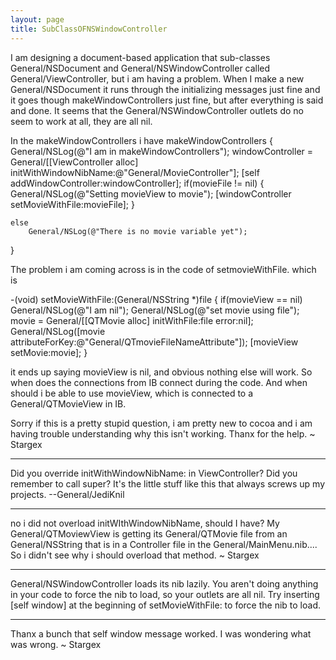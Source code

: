 ```yaml
---
layout: page
title: SubClassOFNSWindowController
---
```



I am designing a document-based application that sub-classes General/NSDocument and General/NSWindowController called General/ViewController, but i am having a problem.
When I make a new General/NSDocument it runs through the initializing messages just fine and it goes though makeWindowControllers just fine,
but after everything is said and done.  It seems that the General/NSWindowController outlets do no seem to work at all, they are all nil.

    
In the makeWindowControllers i have
makeWindowControllers { 
	General/NSLog(@"I am in makeWindowControllers"); 
	windowController = General/[[ViewController alloc] initWithWindowNibName:@"General/MovieController"]; 
	[self addWindowController:windowController]; 
	if(movieFile != nil) { 
		General/NSLog(@"Setting movieView to movie"); 
		[windowController setMovieWithFile:movieFile]; 
	} 

	else 
		General/NSLog(@"There is no movie variable yet");
}


The problem i am coming across is in the code of setmovieWithFile.  which is
    
-(void) setMovieWithFile:(General/NSString *)file {
	if(movieView == nil)
		General/NSLog(@"I am nil");
	General/NSLog(@"set movie using file");
	movie = General/[[QTMovie alloc] initWithFile:file error:nil];
	General/NSLog([movie attributeForKey:@"General/QTmovieFileNameAttribute"]);
	[movieView setMovie:movie];
}


it ends up saying movieView is nil, and obvious nothing else will work.
So when does the connections from IB connect during the code.  And when should i be able to use movieView, which is
connected to a General/QTMovieView in IB.

Sorry if this is a pretty stupid question, i am pretty new to cocoa and i am having trouble understanding why this isn't working.
Thanx for the help.
~
Stargex

----

Did you override     initWithWindowNibName: in V<nowiki/>iewController? Did you remember to call     super? It's the little stuff like this that always screws up my projects. --General/JediKnil


----
no i did not overload initWIthWindowNibName, should I have?  My General/QTMoviewView is getting its General/QTMovie file from an General/NSString that is in a Controller file in the General/MainMenu.nib....   So i didn't see why i should overload that method. 
~
Stargex

----

General/NSWindowController loads its nib lazily. You aren't doing anything in your code to force the nib to load, so your outlets are all nil. Try inserting     [self window] at the beginning of     setMovieWithFile: to force the nib to load.

----

Thanx a bunch that self window message worked.  I was wondering what was wrong.
~
Stargex
